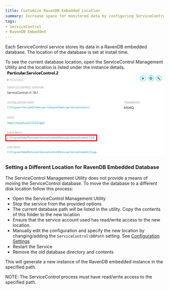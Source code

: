 ```yaml
---
title: Customize RavenDB Embedded Location
summary: Increase space for monitored data by configuring ServiceControl to save data in a different location other than the default.
tags:
- ServiceControl
- RavenDB Embedded
---
```


Each ServiceControl service stores its data in a RavenDB embedded database. The location of the database is set at install time.

To see the current database location, open the ServiceControl Management Utility and the location is listed under the instance details. 
![](managementutil-instance-datapath.png)


### Setting a Different Location for RavenDB Embedded Database

The ServiceControl Management Utility does not provide a means of moving the ServiceControl database. To move the database to a different disk location follow this process:

 * Open the ServiceControl Management Utility
 * Stop the service from the provided options
 * The current database path will be listed in the utility. Copy the contents of this folder to the new location
 * Ensure that the service account used has read/write access to the new location.
 * Manually edit the configuration and specify the new location by changing/adding the `ServiceControl\DBPath` setting. See [Configuration Settings](creating-config-file.md)
 * Restart the Service
 * Remove the old database directory and contents

This will generate a new instance of the RavenDB embedded instance in the specified path.

NOTE: The ServiceControl process must have read/write access to the specified path.